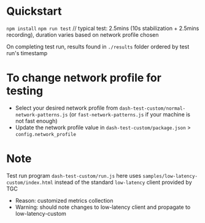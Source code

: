 # Quickstart
`npm install`
`npm run test`   // typical test: 2.5mins (10s stabilization + 2.5mins recording), duration varies based on network profile chosen

On completing test run, results found in `./results` folder ordered by test run's timestamp

# To change network profile for testing
- Select your desired network profile from `dash-test-custom/normal-network-patterns.js` (or `fast-network-patterns.js` if your machine is not fast enough)
- Update the network profile value in `dash-test-custom/package.json` > `config.network_profile`

# Note
Test run program `dash-test-custom/run.js` here uses `samples/low-latency-custom/index.html` instead of the standard `low-latency` client provided by TGC
- Reason: customized metrics collection
- Warning: should note changes to low-latency client and propagate to low-latency-custom